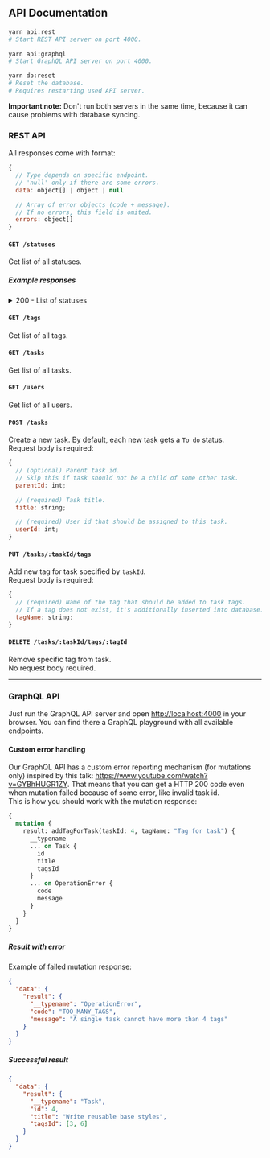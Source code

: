 ## API Documentation

```bash
yarn api:rest
# Start REST API server on port 4000.

yarn api:graphql
# Start GraphQL API server on port 4000.

yarn db:reset
# Reset the database.
# Requires restarting used API server.
```

**Important note:** Don't run both servers in the same time, because it can cause problems with database syncing.

### REST API

All responses come with format:

```js
{
  // Type depends on specific endpoint.
  // 'null' only if there are some errors.
  data: object[] | object | null

  // Array of error objects (code + message).
  // If no errors, this field is omited.
  errors: object[]
}
```

#### `GET /statuses`

Get list of all statuses.

##### Example responses

<details>
<summary>200 - List of statuses</summary>
<p>
```js
{
  "data": {
    "tasks": [
      {
        "__typename": "Task",
        "parentId": null,
        "id": 1,
        "title": "Create components library",
        "statusId": 2
      },
      {
        "__typename": "Task",
        "parentId": 1,
        "id": 2,
        "title": "Configure styling solution",
        "statusId": 2
      }
    ]
  }
}
```
</p>
</details>

#### `GET /tags`

Get list of all tags.

#### `GET /tasks`

Get list of all tasks.

#### `GET /users`

Get list of all users.

#### `POST /tasks`

Create a new task. By default, each new task gets a `To do` status.\
Request body is required:

```js
{
  // (optional) Parent task id.
  // Skip this if task should not be a child of some other task.
  parentId: int;

  // (required) Task title.
  title: string;

  // (required) User id that should be assigned to this task.
  userId: int;
}
```

#### `PUT /tasks/:taskId/tags`

Add new tag for task specified by `taskId`.\
Request body is required:

```js
{
  // (required) Name of the tag that should be added to task tags.
  // If a tag does not exist, it's additionally inserted into database.
  tagName: string;
}
```

#### `DELETE /tasks/:taskId/tags/:tagId`

Remove specific tag from task.\
No request body required.

---

### GraphQL API

Just run the GraphQL API server and open <http://localhost:4000> in your browser. You can find there a GraphQL playground with all available endpoints.

#### Custom error handling

Our GraphQL API has a custom error reporting mechanism (for mutations only) inspired by this talk: <https://www.youtube.com/watch?v=GYBhHUGR1ZY>. That means that you can get a HTTP 200 code even when mutation failed because of some error, like invalid task id.\
This is how you should work with the mutation response:

```graphql
{
  mutation {
    result: addTagForTask(taskId: 4, tagName: "Tag for task") {
      __typename
      ... on Task {
        id
        title
        tagsId
      }
      ... on OperationError {
        code
        message
      }
    }
  }
}
```

##### Result with error

Example of failed mutation response:

```json
{
  "data": {
    "result": {
      "__typename": "OperationError",
      "code": "TOO_MANY_TAGS",
      "message": "A single task cannot have more than 4 tags"
    }
  }
}
```

##### Successful result

```json
{
  "data": {
    "result": {
      "__typename": "Task",
      "id": 4,
      "title": "Write reusable base styles",
      "tagsId": [3, 6]
    }
  }
}
```
